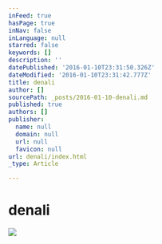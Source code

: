 ```yaml
---
inFeed: true
hasPage: true
inNav: false
inLanguage: null
starred: false
keywords: []
description: ''
datePublished: '2016-01-10T23:31:50.326Z'
dateModified: '2016-01-10T23:31:42.777Z'
title: denali
author: []
sourcePath: _posts/2016-01-10-denali.md
published: true
authors: []
publisher:
  name: null
  domain: null
  url: null
  favicon: null
url: denali/index.html
_type: Article

---
```

# denali
![](https://s3-us-west-2.amazonaws.com/the-grid-img/p/86d79b3b64b729acc0ce0ea12858b7981fd82560.jpg)